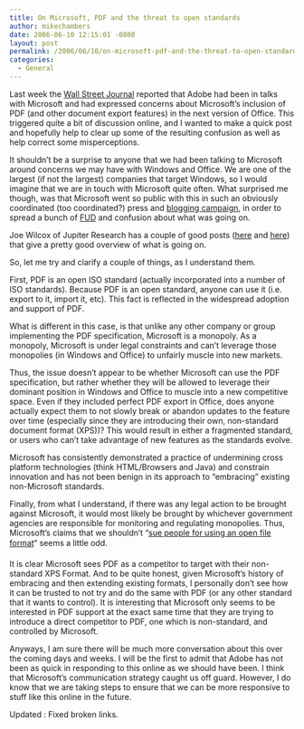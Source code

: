 ```yaml
---
title: On Microsoft, PDF and the threat to open standards
author: mikechambers
date: 2006-06-10 12:15:01 -0800
layout: post
permalink: /2006/06/10/on-microsoft-pdf-and-the-threat-to-open-standards/
categories:
  - General
---
```



Last week the [Wall Street Journal][1] reported that Adobe had been in talks with Microsoft and had expressed concerns about Microsoft&#8217;s inclusion of PDF (and other document export features) in the next version of Office. This triggered quite a bit of discussion online, and I wanted to make a quick post and hopefully help to clear up some of the resulting confusion as well as help correct some misperceptions.  
<!--more-->

  
It shouldn&#8217;t be a surprise to anyone that we had been talking to Microsoft around concerns we may have with Windows and Office. We are one of the largest (if not the largest) companies that target Windows, so I would imagine that we are in touch with Microsoft quite often. What surprised me though, was that Microsoft went so public with this in such an obviously coordinated (too coordinated?) press and [blogging campaign][2], in order to spread a bunch of [FUD][3] and confusion about what was going on.

Joe Wilcox of Jupiter Research has a couple of good posts ([here][4] and [here][5]) that give a pretty good overview of what is going on.

So, let me try and clarify a couple of things, as I understand them.

First, PDF is an open ISO standard (actually incorporated into a number of ISO standards). Because PDF is an open standard, anyone can use it (i.e. export to it, import it, etc). This fact is reflected in the widespread adoption and support of PDF. 

What is different in this case, is that unlike any other company or group implementing the PDF specification, Microsoft is a monopoly. As a monopoly, Microsoft is under legal constraints and can&#8217;t leverage those monopolies (in Windows and Office) to unfairly muscle into new markets. 

Thus, the issue doesn&#8217;t appear to be whether Microsoft can use the PDF specification, but rather whether they will be allowed to leverage their dominant position in Windows and Office to muscle into a new competitive space. Even if they included perfect PDF export in Office, does anyone actually expect them to not slowly break or abandon updates to the feature over time (especially since they are introducing their own, non-standard document format (XPS))? This would result in either a fragmented standard, or users who can&#8217;t take advantage of new features as the standards evolve.

Microsoft has consistently demonstrated a practice of undermining cross platform technologies (think HTML/Browsers and Java) and constrain innovation and has not been benign in its approach to &#8220;embracing&#8221; existing non-Microsoft standards.

Finally, from what I understand, if there was any legal action to be brought against Microsoft, it would most likely be brought by whichever government agencies are responsible for monitoring and regulating monopolies. Thus, Microsoft&#8217;s claims that we shouldn&#8217;t &#8220;[sue people for using an open file format][2]&#8220; seems a little odd.

It is clear Microsoft sees PDF as a competitor to target with their non-standard XPS Format. And to be quite honest, given Microsoft&#8217;s history of embracing and then extending existing formats, I personally don&#8217;t see how it can be trusted to not try and do the same with PDF (or any other standard that it wants to control). It is interesting that Microsoft only seems to be interested in PDF support at the exact same time that they are trying to introduce a direct competitor to PDF, one which is non-standard, and controlled by Microsoft.

Anyways, I am sure there will be much more conversation about this over the coming days and weeks. I will be the first to admit that Adobe has not been as quick in responding to this online as we should have been. I think that Microsoft&#8217;s communication strategy caught us off guard. However, I do know that we are taking steps to ensure that we can be more responsive to stuff like this online in the future.

Updated : Fixed broken links.

 [1]: http://online.wsj.com/article/SB114921091364269404.html
 [2]: http://blogs.msdn.com/brian_jones/archive/2006/06/02/613702.aspx
 [3]: http://en.wikipedia.org/wiki/Fud
 [4]: http://www.microsoftmonitor.com/archives/015754.html
 [5]: http://www.microsoftmonitor.com/archives/015807.html